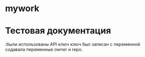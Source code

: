 # mywork
# Тестовая документация 
:были использованы API ключ
ключ был записан с переменной
содавала переменные owner и repo.
